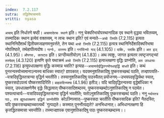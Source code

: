 ```yaml
---
index:  7.2.117
sutra:  तद्धितेष्वचामादेः
vritti:  nyasa
---
```


`अचाम्` इति निर्धारणे षष्ठी। `अचामादेरचः स्थाने` इति। ननु चेक्परिभावोपस्थानादिक एव स्थाने वृद्ध्या भवितव्यम्, तस्मादिकः स्थान इत्येवं वक्तव्यम्, न त्वचः स्थान इति? एवं मन्यते--`अचो ञ्णिति` (7.2.115) इत्यतः स्थानिनिर्देशार्थं द्वितीयमज्ग्रहणमनुवर्त्तते, तेन यथा `अचो ञ्णिति` (7.2.115) इत्यत्र स्थानिनिर्देशादिक्परिभाषा नोपतिष्ठते, तथेहापीत्यदोषः। `गार्ग्यः, वात्स्यः` इति। `गर्गादिभ्यो यञ्` (4.1.105)। `दाक्षिः, प्लाक्षिः` इति। `अत इञ्` (4.1.95)। `औपगवः, कापटवः` इति। प्राग्दीव्यतीयोऽण् (4.1.83)।
अथ त्वाष्ट्रः, जागत इत्यतर त्वष्टृजगद्भ्यां `तस्येवम्` (4.3.120) इत्यणि कृते यथाक्रमं `अचो ञ्णिति` (7.2.115) इत्यज्लक्षणा वृद्धिः प्राप्नोति, `अत उपधायाः` (7.2.116) इत्युपधालक्षणा वृद्धिः कस्मान्न भवति? इत्याह--`अचामादेर्वृद्धिरन्त्योपधावृर्द्धि बाधते` इति। कथं पुनरन्यस्योच्यमानाऽन्यस्य बाधिका स्यात्? ज्ञापकात्। यदयमनुशतिकादिषु पुष्करसच्छब्दं पठति, तज्ज्ञापयति--यत्रादिवृद्धिस्तत्रान्या वृद्धिर्न भवतीति। तस्यानुशतिकादिषु पाठस्यैतत् प्रयोजनम्--उभयपदवृद्धिर्यथा स्यात्, पुष्करसदोऽपत्यं पौष्करसादिरिति। `बाहवादिभ्यश्च` (4.1.96) इतीञ्। यदि चादिवृद्धिरन्यस्या वृद्धेर्बाधिका न स्यात्, उपधालक्षणेनैव वृद्धेः सिद्धत्वात् पौष्करसादिशब्दस्य, पुष्करसच्छब्दोऽनुशतिकादिषु न पठ्येत। पश्यत्याचार्यः--यत्रादिपदवृद्धिस्तत्रान्या वृद्धिर्न भवतीति; यतोऽनुशतिकादिषु पुष्करसच्छब्दं पठति। ननु `गर्थस्तत्र पठः, तत्र ह्युपधालक्षणा वृद्धिर्न प्राप्नोतीति `कोऽञ्णित्त्वात्--पुष्करसदा चरतीति पौष्करसादिक इति? नैतदस्ति; यदि पुष्करसच्छब्दाच्चरत्यर्थे `गुत्पद्यते। कस्मात् पुनर्नोत्पद्यते? अनभिधानात्। अभिधानलक्षणा हि कृत्तद्धितसमासा भवन्तीति। तस्माज्ज्ञापक एवानुशतिकादिषु पाठः पुष्करसच्छब्दस्य।।

